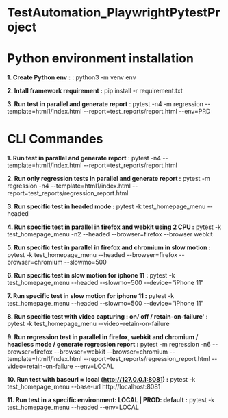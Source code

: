 # TestAutomation_PlaywrightPytestProject

# Python environment installation

**1. Create Python env :** :
 python3 -m venv env
 
**2. Intall framework requirement :** 
 pip install -r requirement.txt
 
**3. Run test in parallel and generate report** :
 pytest -n4 -m regression  --template=html1/index.html --report=test_reports/report.html  --env=PRD
 



# CLI Commandes 

**1. Run test in parallel and generate report** :
 pytest -n4  --template=html1/index.html --report=test_reports/report.html
 
**2. Run only regression tests in parallel and generate report :**
 pytest -m regression -n4  --template=html1/index.html --report=test_reports/regression_report.html
 
**3. Run specific test in headed mode :**
 pytest -k test_homepage_menu  --headed
 
**4. Run specific test in parallel in firefox and webkit using 2 CPU :**
 pytest -k test_homepage_menu -n2  --headed  --browser=firefox --browser webkit

**5. Run specific test in parallel in firefox and chromium in slow motion :**
 pytest -k test_homepage_menu  --headed  --browser=firefox --browser=chromium  --slowmo=500

**6. Run specific test in slow motion for iphone 11 :**
 pytest -k test_homepage_menu --headed   --slowmo=500  --device="iPhone 11" 

**7. Run specific test in slow motion for iphone 11 :**
 pytest -k test_homepage_menu --headed   --slowmo=500  --device="iPhone 11" 

**8. Run specific test with video capturing : on/ off / retain-on-failure' :**
pytest -k test_homepage_menu --video=retain-on-failure

**9. Run regression test in parallel in firefox, webkit and chromium / headless mode / generate regression report :**
pytest -m regression -n6  --browser=firefox --browser=webkit  --browser=chromium  --template=html1/index.html --report=test_reports/regression_report.html  --video=retain-on-failure  --env=LOCAL

**10. Run test with baseurl = local (http://127.0.0.1:8081) :**
pytest -k test_homepage_menu --base-url http://localhost:8081

**11. Run test in a specific environment: LOCAL | PROD: default  :**
pytest -k test_homepage_menu --headed --env=LOCAL
